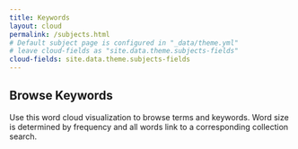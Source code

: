 ```yaml
---
title: Keywords
layout: cloud
permalink: /subjects.html
# Default subject page is configured in "_data/theme.yml"
# leave cloud-fields as "site.data.theme.subjects-fields"
cloud-fields: site.data.theme.subjects-fields
---
```


## Browse Keywords

Use this word cloud visualization to browse terms and keywords.
Word size is determined by frequency and all words link to a corresponding collection search.
